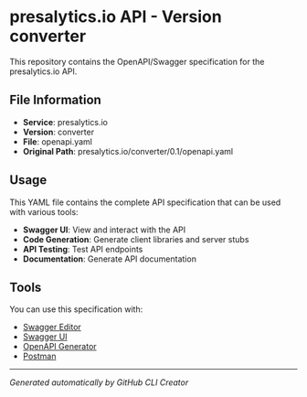 # presalytics.io API - Version converter

This repository contains the OpenAPI/Swagger specification for the presalytics.io API.

## File Information

- **Service**: presalytics.io
- **Version**: converter
- **File**: openapi.yaml
- **Original Path**: presalytics.io/converter/0.1/openapi.yaml

## Usage

This YAML file contains the complete API specification that can be used with various tools:

- **Swagger UI**: View and interact with the API
- **Code Generation**: Generate client libraries and server stubs
- **API Testing**: Test API endpoints
- **Documentation**: Generate API documentation

## Tools

You can use this specification with:

- [Swagger Editor](https://editor.swagger.io/)
- [Swagger UI](https://swagger.io/tools/swagger-ui/)
- [OpenAPI Generator](https://openapi-generator.tech/)
- [Postman](https://www.postman.com/)

---

*Generated automatically by GitHub CLI Creator*
